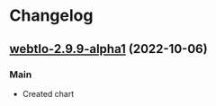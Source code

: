 # Changelog

## [webtlo-2.9.9-alpha1](https://github.com/keepers-team/webtlo/compare/2.4.1...2.9.9-alpha1) (2022-10-06)

### Main

- Created chart
